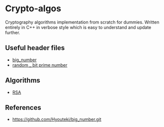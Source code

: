 # Crypto-algos
Cryptography algorithms implementation from scratch for dummies. Written entirely in C++ in verbose style which is easy to understand and update further.

## Useful header files
- [big_number](https://github.com/Hyouteki/big_number)
- [random _ bit prime number](https://github.com/Hyouteki/Crypto-algos/blob/main/prime_number.h)

## Algorithms
- [RSA](https://github.com/Hyouteki/Crypto-algos/blob/main/rsa.cpp)

## References
- https://github.com/Hyouteki/big_number.git
